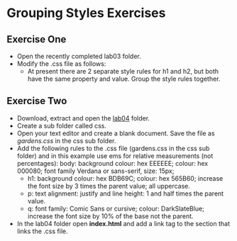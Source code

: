 
# Grouping Styles Exercises 

## Exercise One
- Open the recently completed lab03 folder.
-  Modify the .css file as follows:
   - At present there are 2 separate style rules for h1 and h2, but both have the same property and value. Group the style rules together.
   
## Exercise Two
- Download, extract and open the [lab04](archives/lab04.zip) folder.	
- Create a sub folder called css.
- Open your text editor and create a blank document. Save the file as *gardens.css* in the css sub folder.
- Add the following rules to the .css file (gardens.css in the css sub folder) and in this example use ems for relative measurements (not percentages):
   body: background colour: hex EEEEEE;  colour: hex 000080; font family  Verdana or sans-serif,  size: 15px; 
     - h1: background colour: hex BDB69C; colour: hex 565B60; increase the font size by 3 times the parent value; all uppercase.
     - p: text alignment: justify and line height: 1 and half times the parent value.
     - q: font family: Comic Sans or cursive; colour: DarkSlateBlue; increase the font size by 10% of the base not the parent.
- In the lab04 folder open **index.html** and add a link tag to the <head> section that links the .css file.